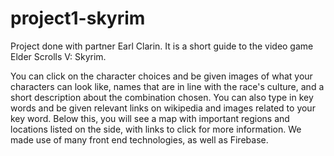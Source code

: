 # project1-skyrim

Project done with partner Earl Clarin. It is a short guide to the video game Elder Scrolls V: Skyrim. 

You can click on the character choices and be given images of what your characters can look like, names that are in line with the race's culture, and a short description about the combination chosen. You can also type in key words and be given relevant links on wikipedia and images related to your key word. Below this, you will see a map with important regions and locations listed on the side, with links to click for more information. 
We made use of many front end technologies, as well as Firebase.
